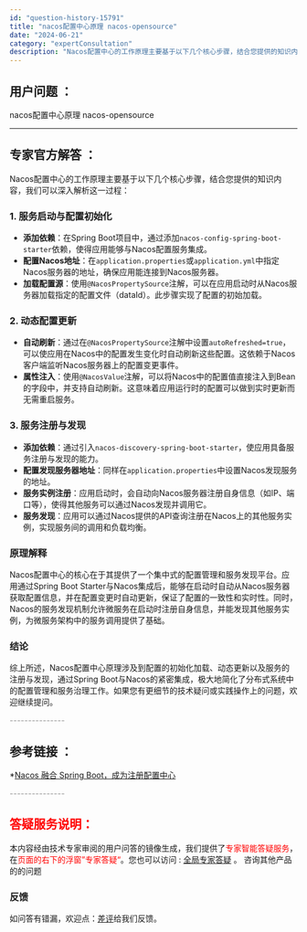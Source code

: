 ```yaml
---
id: "question-history-15791"
title: "nacos配置中心原理 nacos-opensource"
date: "2024-06-21"
category: "expertConsultation"
description: "Nacos配置中心的工作原理主要基于以下几个核心步骤，结合您提供的知识内容，我们可以深入解析这一过程：### 1. **服务启动与配置初始化**- **添加依赖**：在Spring Boot项目中，通过添加`nacos-config-spring-boot-starter`依赖，使得应用能够与Nac"
---
```


## 用户问题 ： 
 nacos配置中心原理 nacos-opensource 

---------------
## 专家官方解答 ：

Nacos配置中心的工作原理主要基于以下几个核心步骤，结合您提供的知识内容，我们可以深入解析这一过程：

### 1. **服务启动与配置初始化**

- **添加依赖**：在Spring Boot项目中，通过添加`nacos-config-spring-boot-starter`依赖，使得应用能够与Nacos配置服务集成。
- **配置Nacos地址**：在`application.properties`或`application.yml`中指定Nacos服务器的地址，确保应用能连接到Nacos服务器。
- **加载配置源**：使用`@NacosPropertySource`注解，可以在应用启动时从Nacos服务器加载指定的配置文件（dataId）。此步骤实现了配置的初始加载。

### 2. **动态配置更新**

- **自动刷新**：通过在`@NacosPropertySource`注解中设置`autoRefreshed=true`，可以使应用在Nacos中的配置发生变化时自动刷新这些配置。这依赖于Nacos客户端监听Nacos服务器上的配置变更事件。
- **属性注入**：使用`@NacosValue`注解，可以将Nacos中的配置值直接注入到Bean的字段中，并支持自动刷新。这意味着应用运行时的配置可以做到实时更新而无需重启服务。

### 3. **服务注册与发现**

- **添加依赖**：通过引入`nacos-discovery-spring-boot-starter`，使应用具备服务注册与发现的能力。
- **配置发现服务器地址**：同样在`application.properties`中设置Nacos发现服务的地址。
- **服务实例注册**：应用启动时，会自动向Nacos服务器注册自身信息（如IP、端口等），使得其他服务可以通过Nacos发现并调用它。
- **服务发现**：应用可以通过Nacos提供的API查询注册在Nacos上的其他服务实例，实现服务间的调用和负载均衡。

### 原理解释

Nacos配置中心的核心在于其提供了一个集中式的配置管理和服务发现平台。应用通过Spring Boot Starter与Nacos集成后，能够在启动时自动从Nacos服务器获取配置信息，并在配置变更时自动更新，保证了配置的一致性和实时性。同时，Nacos的服务发现机制允许微服务在启动时注册自身信息，并能发现其他服务实例，为微服务架构中的服务调用提供了基础。

### 结论

综上所述，Nacos配置中心原理涉及到配置的初始化加载、动态更新以及服务的注册与发现，通过Spring Boot与Nacos的紧密集成，极大地简化了分布式系统中的配置管理和服务治理工作。如果您有更细节的技术疑问或实践操作上的问题，欢迎继续提问。


<font color="#949494">---------------</font> 


## 参考链接 ：

*[Nacos 融合 Spring Boot，成为注册配置中心](https://nacos.io/docs/latest/ecology/use-nacos-with-spring-boot)


 <font color="#949494">---------------</font> 
 


## <font color="#FF0000">答疑服务说明：</font> 

本内容经由技术专家审阅的用户问答的镜像生成，我们提供了<font color="#FF0000">专家智能答疑服务</font>，在<font color="#FF0000">页面的右下的浮窗”专家答疑“</font>。您也可以访问 : [全局专家答疑](https://answer.opensource.alibaba.com/docs/intro) 。 咨询其他产品的的问题

### 反馈
如问答有错漏，欢迎点：[差评](https://ai.nacos.io/user/feedbackByEnhancerGradePOJOID?enhancerGradePOJOId=15801)给我们反馈。
